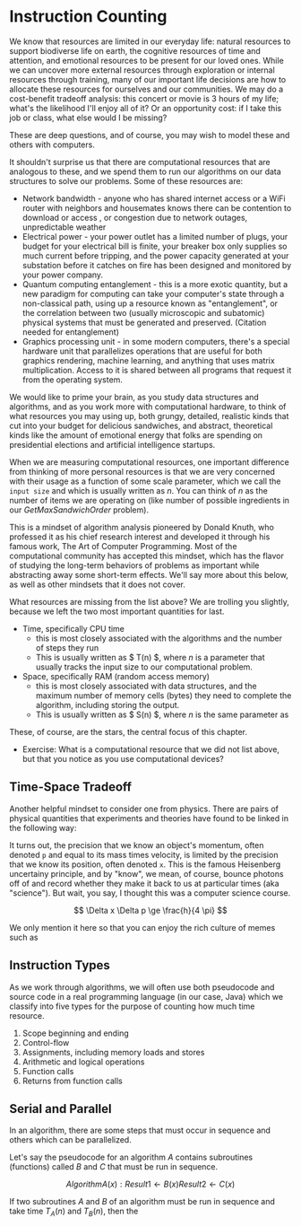 # Instruction Counting

We know that resources are limited in our everyday life: natural resources to support biodiverse life on earth,
the cognitive resources of time and attention, and emotional resources to be present for our loved ones.
While we can uncover more external resources through exploration or internal resources
through training, many of our important life decisions are how to allocate these resources for ourselves and
our communities. We may do a cost-benefit tradeoff analysis: this concert or movie is 3 hours of my life;
what's the likelihood I'll enjoy all of it? Or an opportunity cost: if I take this job or class, what else
would I be missing?

These are deep questions, and of course, you may wish to model these and others with computers.

It shouldn't surprise us that there are computational resources that are analogous to these, and we spend them
to run our algorithms on our data structures to solve our problems. Some of these resources are:

* Network bandwidth - anyone who has shared internet access or a WiFi router with neighbors and housemates knows there can be contention to download or access , or congestion due to network outages, unpredictable weather
* Electrical power - your power outlet has a limited number of plugs, your budget for your electrical bill is finite, your breaker box only supplies so much current before tripping, and the power capacity generated at your substation before it catches on fire has been designed and monitored by your power company.
* Quantum computing entanglement - this is a more exotic quantity, but a new paradigm for computing can take your computer's state through a non-classical path, using up a resource known as "entanglement", or the correlation between two (usually microscopic and subatomic) physical systems that must be generated and preserved. (Citation needed for entanglement)
* Graphics processing unit - in some modern computers, there's a special hardware unit that parallelizes operations that are useful for both graphics rendering, machine learning, and anything that uses matrix multiplication. Access to it is shared between all programs that request it from the operating system.
 
We would like to prime your brain, as you study data structures and algorithms, and as you work more
with computational hardware, to think of what resources you may using up, both grungy, detailed,
realistic kinds that cut into your budget for delicious sandwiches, and abstract, theoretical kinds
like the amount of emotional energy that folks are spending on presidential elections and
artificial intelligence startups.

When we are measuring computational resources, one important difference from thinking of more personal
resources is that we are very concerned with their usage as a function of some scale parameter,
which we call the `input size` and which is usually written as $n$. You can think of $n$ as the number
of items we are operating on (like number of possible ingredients in our $GetMaxSandwichOrder$ problem). 

This is a mindset of algorithm analysis pioneered by Donald Knuth,
who professed it as his chief research interest and developed it through his famous work,
The Art of Computer Programming. Most of the computational community has accepted this mindset,
which has the flavor of studying the long-term behaviors of problems as important while
abstracting away some short-term effects. We'll say more about this below, as well as other
mindsets that it does not cover.

What resources are missing from the list above? We are trolling you slightly, because we left the two
most important quantities for last. 

* Time, specifically CPU time
  * this is most closely associated with the algorithms and the number of steps they run
  * This is usually written as $ T(n) $, where $n$ is a parameter that usually tracks the input size to our computational problem.
* Space, specifically RAM (random access memory)
  * this is most closely associated with data structures, and the maximum number of memory cells (bytes) they need to complete the algorithm, including storing the output.
  * This is usually written as $ S(n) $, where $n$ is the same parameter as 

These, of course, are the stars, the central focus of this chapter.

* Exercise: What is a computational resource that we did not list above, but that you notice as you use computational devices?

## Time-Space Tradeoff

Another helpful mindset to consider one from physics. There are pairs of physical quantities that
experiments and theories have found to be linked in the following way:

It turns out, the precision that we know an object's momentum, often denoted `p` and equal to its mass times velocity, is
limited by the precision that we know its position, often denoted `x`. This is the famous Heisenberg uncertainy principle,
and by "know", we mean, of course, bounce photons off of and record whether they make it back to us at particular times (aka "science").
But wait, you say, I thought this was a computer science course.

$$ \Delta x \Delta p \ge \frac{h}{4 \pi} $$

We only mention it here so that you can enjoy the rich culture of memes such as 

## Instruction Types

As we work through algorithms, we will often use both pseudocode and source code in a real programming language (in our case, Java) 
which we classify into five types for the purpose of counting how much time resource.

1. Scope beginning and ending
2. Control-flow
3. Assignments, including memory loads and stores
4. Arithmetic and logical operations
5. Function calls
6. Returns from function calls

## Serial and Parallel

In an algorithm, there are some steps that must occur in sequence and others which can be parallelized.

Let's say the pseudocode for an algorithm $A$ contains subroutines (functions) called $B$ and $C$ that must be run in sequence.

$$
Algorithm A(x):
  Result1 \leftarrow B(x)
  Result2 \leftarrow C(x)  
$$

If two subroutines $A$ and $B$ of an algorithm must be run in sequence and take time $T_A(n)$ and $T_B(n)$,
then the 
